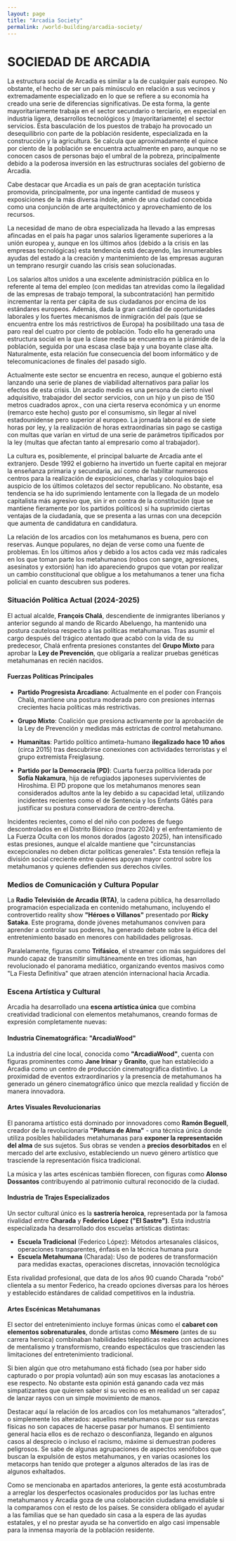 ```yaml
---
layout: page
title: "Arcadia Society"
permalink: /world-building/arcadia-society/
---
```


# SOCIEDAD DE ARCADIA

La estructura social de Arcadia es similar a la de cualquier país europeo. No obstante, el hecho de ser un país minúsculo en relación a sus vecinos y extremadamente especializado en lo que se refiere a su economía ha creado una serie de diferencias significativas. De esta forma, la gente mayoritariamente trabaja en el sector secundario o terciario, en especial en industria ligera,
desarrollos tecnológicos y (mayoritariamente) el sector servicios. Esta basculación de los puestos de  trabajo ha provocado un desequilibrio con parte de la población residente, especializada en la construcción y la agricultura. Se calcula que aproximadamente el quince por ciento de la población se encuentra actualmente en paro, aunque no se conocen casos de personas bajo el umbral
de la pobreza, principalmente debido a la poderosa inversión en las estructruras sociales del gobierno de Arcadia.

Cabe destacar que Arcadia es un país de gran aceptación turística promovida, principalmente, por una ingente cantidad de museos y exposiciones de la más diversa índole, amén de una ciudad concebida como una conjunción de arte arquitectónico y aprovechamiento de los recursos.

La necesidad de mano de obra especializada ha llevado a las empresas afincadas en el país ha pagar unos salarios ligeramente superiores a la unión europea y, aunque en los últimos años (debido a la crisis en las empresas tecnológicas) esta tendencia está decayendo, las innumerables ayudas del estado a la creación y mantenimiento de las empresas auguran un temprano resurgir
cuando las crisis sean solucionadas.

Los salarios altos unidos a una excelente administración pública en lo referente al tema del empleo (con medidas tan atrevidas como la ilegalidad de las empresas de trabajo temporal, la subcontratación) han permitido incrementar la renta per cápita de sus ciudadanos por encima de los estándares europeos. Además, dada la gran cantidad de oportunidades laborales y los fuertes
mecanismos de inmigración del país (que se encuentra entre los más restrictivos de Europa) ha posibilitado una tasa de paro real del cuatro por ciento de población. Todo ello ha generado una estructura social en la que la clase media se encuentra en la pirámide de la población, seguida por una escasa clase baja y una boyante clase alta. Naturalmente, esta relación fue consecuencia del
boom informático y de telecomunicaciones de finales del pasado siglo. 

Actualmente este sector se encuentra en receso, aunque el gobierno está lanzando una serie de planes de viabilidad alternativos para paliar los efectos de esta crisis. Un arcadio medio es una persona de cierto nivel adquisitivo, trabajador del sector servicios, con un hijo y un piso de 150 metros cuadrados aprox., con una cierta reserva económica y un enorme (remarco este hecho) gusto por el consumismo, sin llegar al nivel estadounidense pero superior al europeo. La
jornada laboral es de siete horas por ley, y la realización de horas extraordinarias sin pago se castiga con multas que varían en virtud de una serie de parámetros tipificados por la ley (multas que afectan tanto al empresario como al trabajador).

La cultura es, posiblemente, el principal baluarte de Arcadia ante el extranjero. Desde 1992 el gobierno ha invertido un fuerte capital en mejorar la enseñanza primaria y secundaria, así como de habilitar numerosos centros para la realización de exposiciones, charlas y coloquios bajo el auspicio de los últimos coletazos del sector republicano. No obstante, esa tendencia se ha ido suprimiendo lentamente con la llegada de un modelo capitalista más agresivo que, sin ir en contra de la constitución (que se mantiene fieramente por los partidos políticos) sí ha suprimido ciertas ventajas de la ciudadanía, que se presenta a las urnas con una decepción que aumenta de candidatura en candidatura.

La relación de los arcadios con los metahumanos es buena, pero con reservas. Aunque populares, no dejan de verse como una fuente de problemas. En los últimos años y debido a los actos cada vez más radicales en los que toman parte los metahumanos (robos con sangre, agresiones, asesinatos y extorsión) han ido apareciendo grupos que votan por realizar un cambio constitucional que obligue a los metahumanos a tener una ficha policial en cuanto descubren sus poderes. 

### Situación Política Actual (2024-2025)

El actual alcalde, **François Chalá**, descendiente de inmigrantes liberianos y anterior segundo al mando de Ricardo Abeluengo, ha mantenido una postura cautelosa respecto a las políticas metahumanas. Tras asumir el cargo después del trágico atentado que acabó con la vida de su predecesor, Chalá enfrenta presiones constantes del **Grupo Mixto** para aprobar la **Ley de Prevención**, que obligaría a realizar pruebas genéticas metahumanas en recién nacidos.

#### Fuerzas Políticas Principales

- **Partido Progresista Arcadiano**: Actualmente en el poder con François Chalá, mantiene una postura moderada pero con presiones internas crecientes hacia políticas más restrictivas.

- **Grupo Mixto**: Coalición que presiona activamente por la aprobación de la Ley de Prevención y medidas más estrictas de control metahumano.

- **Humanitas**: Partido político antimeta-humano **ilegalizado hace 10 años** (circa 2015) tras descubrirse conexiones con actividades terroristas y el grupo extremista Freiglasung.

- **Partido por la Democracia (PD)**: Cuarta fuerza política liderada por **Sofía Nakamura**, hija de refugiados japoneses supervivientes de Hiroshima. El PD propone que los metahumanos menores sean considerados adultos ante la ley debido a su capacidad letal, utilizando incidentes recientes como el de Sentencia y los Enfants Gâtés para justificar su postura conservadora de centro-derecha.

Incidentes recientes, como el del niño con poderes de fuego descontrolados en el Distrito Biónico (marzo 2024) y el enfrentamiento de La Fuerza Oculta con los monos dorados (agosto 2025), han intensificado estas presiones, aunque el alcalde mantiene que "circunstancias excepcionales no deben dictar políticas generales". Esta tensión refleja la división social creciente entre quienes apoyan mayor control sobre los metahumanos y quienes defienden sus derechos civiles.

### Medios de Comunicación y Cultura Popular

La **Radio Televisión de Arcadia (RTA)**, la cadena pública, ha desarrollado programación especializada en contenido metahumano, incluyendo el controvertido reality show **"Héroes o Villanos"** presentado por **Ricky Sataka**. Este programa, donde jóvenes metahumanos conviven para aprender a controlar sus poderes, ha generado debate sobre la ética del entretenimiento basado en menores con habilidades peligrosas.

Paralelamente, figuras como **Trifásico**, el streamer con más seguidores del mundo capaz de transmitir simultáneamente en tres idiomas, han revolucionado el panorama mediático, organizando eventos masivos como "La Fiesta Definitiva" que atraen atención internacional hacia Arcadia.

### Escena Artística y Cultural

Arcadia ha desarrollado una **escena artística única** que combina creatividad tradicional con elementos metahumanos, creando formas de expresión completamente nuevas:

#### **Industria Cinematográfica: "ArcadiaWood"**
La industria del cine local, conocida como **"ArcadiaWood"**, cuenta con figuras prominentes como **Jane Irinar** y **Granito**, que han establecido a Arcadia como un centro de producción cinematográfica distintivo. La proximidad de eventos extraordinarios y la presencia de metahumanos ha generado un género cinematográfico único que mezcla realidad y ficción de manera innovadora.

#### **Artes Visuales Revolucionarias**
El panorama artístico está dominado por innovadores como **Ramón Beguell**, creador de la revolucionaria **"Pintura de Alma"** - una técnica única donde utiliza posibles habilidades metahumanas para **exponer la representación del alma** de sus sujetos. Sus obras se venden a **precios desorbitados** en el mercado del arte exclusivo, estableciendo un nuevo género artístico que trasciende la representación física tradicional.

La música y las artes escénicas también florecen, con figuras como **Alonso Dossantos** contribuyendo al patrimonio cultural reconocido de la ciudad.

#### **Industria de Trajes Especializados**
Un sector cultural único es la **sastrería heroica**, representada por la famosa rivalidad entre **Charada** y **Federico López ("El Sastre")**. Esta industria especializada ha desarrollado dos escuelas artísticas distintas:

- **Escuela Tradicional** (Federico López): Métodos artesanales clásicos, operaciones transparentes, énfasis en la técnica humana pura
- **Escuela Metahumana** (Charada): Uso de poderes de transformación para medidas exactas, operaciones discretas, innovación tecnológica

Esta rivalidad profesional, que data de los años 90 cuando Charada "robó" clientela a su mentor Federico, ha creado opciones diversas para los héroes y establecido estándares de calidad competitivos en la industria.

#### **Artes Escénicas Metahumanas**
El sector del entretenimiento incluye formas únicas como el **cabaret con elementos sobrenaturales**, donde artistas como **Mésmero** (antes de su carrera heroica) combinaban habilidades telepáticas reales con actuaciones de mentalismo y transformismo, creando espectáculos que trascienden las limitaciones del entretenimiento tradicional.

Si bien algún que otro metahumano está fichado (sea por haber sido capturado o por propia voluntad) aún son muy escasas las anotaciones a ese respecto. No obstante esta opinión está ganando cada vez más simpatizantes que quieren saber si su vecino es en realidad un ser capaz de lanzar rayos con un simple movimiento de manos.

Destacar aquí la relación de los arcadios con los metahumanos “alterados”, o simplemente los alterados: aquellos metahumanos que por sus rarezas físicas no son capaces de hacerse pasar por humanos. El sentimiento general hacia ellos es de rechazo o desconfianza, llegando en algunos casos al desprecio o incluso el racismo, máxime si demuestran poderes peligrosos. Se sabe de
algunas agrupaciones de aspectos xenófobos que buscan la expulsión de estos metahumanos, y en varias ocasiones los metacorps han tenido que proteger a algunos alterados de las iras de algunos exhaltados.

Como se mencionaba en apartados anteriores, la gente está acostumbrada a arreglar los desperfectos ocasionales producidos por las luchas entre metahumanos y Arcadia goza de una colaboración ciudadana envidiable si la comparamos con el resto de los países. Se considera obligado el ayudar a las familias que se han quedado sin casa a la espera de las ayudas estatales, y el no prestar ayuda se ha convertido en algo casi impensable para la inmensa mayoría de
la población residente.